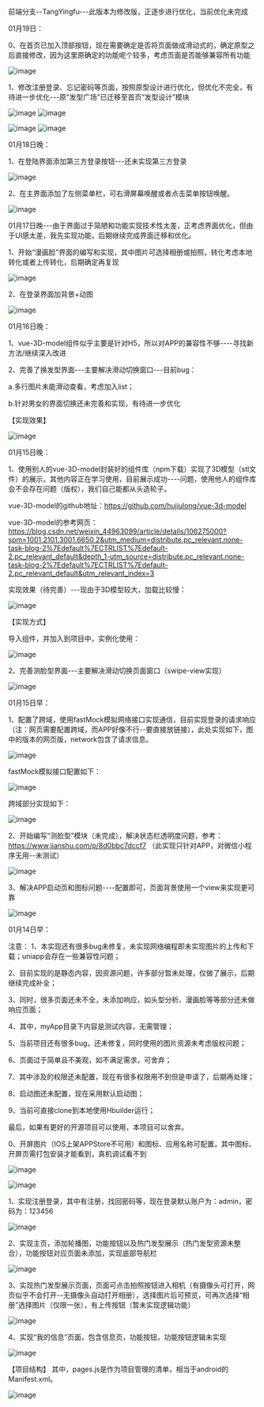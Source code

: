 前端分支--TangYingfu---此版本为修改版，正逐步进行优化，当前优化未完成

01月19日：

0、在首页已加入顶部按钮，现在需要确定是否将页面做成滑动式的，确定原型之后直接修改，因为这里原确定的功能呢个较多，考虑页面是否能够兼容所有功能

![image](https://user-images.githubusercontent.com/81294772/150154362-c2752da9-b5a9-4df1-8cbb-77bda363133d.png)



1、修改注册登录、忘记密码等页面，按照原型设计进行优化，但优化不完全，有待进一步优化---原“发型广场”已迁移至首页“发型设计”模块

![image](https://user-images.githubusercontent.com/81294772/150099016-695ee4ad-f99a-42ab-8f37-06777032e43e.png)
![image](https://user-images.githubusercontent.com/81294772/150099052-4adc2fc7-ae2d-4ba2-b548-6f65881320f4.png)


![image](https://user-images.githubusercontent.com/81294772/150099106-c5b1248d-51f4-4617-89ad-c618578ccb38.png)
![image](https://user-images.githubusercontent.com/81294772/150099197-764a7f27-8e24-4f1d-aefd-d5a173fef1ab.png)



01月18日晚：

1、在登陆界面添加第三方登录按钮---还未实现第三方登录

![image](https://user-images.githubusercontent.com/81294772/149988596-47cec450-70fb-4cb5-a41b-eda1b956e310.png)

2、在主界面添加了左侧菜单栏，可右滑屏幕唤醒或者点击菜单按钮唤醒。

![image](https://user-images.githubusercontent.com/81294772/149988856-407a12ee-3a5e-4820-9bcf-2c9079d1cdcd.png)



01月17日晚---由于界面过于简陋和功能实现技术性太差，正考虑界面优化，但由于UI感太差，我先实现功能，后期继续完成界面迁移和优化。

1、开始“漫画脸”界面的编写和实现，其中图片可选择相册或拍照，转化考虑本地转化或者上传转化，后期确定再复现

![image](https://user-images.githubusercontent.com/81294772/149811211-2108892b-0eb6-4f46-b33e-6bb99fb389d7.png)

2、在登录界面加背景+动图

![image](https://user-images.githubusercontent.com/81294772/149818964-c0e37695-73a2-485f-9a22-5aa9a61a1eed.png)




01月16日晚：

1、vue-3D-model组件似乎主要是针对H5，所以对APP的兼容性不够----寻找新方法/继续深入改进

2、完善了换发型界面---主要解决滑动切换窗口---目前bug：

a.多行图片未能滑动查看，考虑加入list；

b.针对男女的界面切换还未完善和实现，有待进一步优化

【实现效果】

![image](https://user-images.githubusercontent.com/81294772/149670620-22b86bff-5b33-4d26-80f3-86d146d8ec8b.png)



01月15日晚：

1、使用别人的vue-3D-model封装好的组件库（npm下载）实现了3D模型（stl文件）的展示，其他内容正在学习使用，目前展示成功----问题，使用他人的组件库会不会存在问题（版权），我们自己能都从头造轮子。

vue-3D-model的github地址：https://github.com/hujiulong/vue-3d-model

vue-3D-model的参考网页：https://blog.csdn.net/weixin_44963099/article/details/106275000?spm=1001.2101.3001.6650.2&utm_medium=distribute.pc_relevant.none-task-blog-2%7Edefault%7ECTRLIST%7Edefault-2.pc_relevant_default&depth_1-utm_source=distribute.pc_relevant.none-task-blog-2%7Edefault%7ECTRLIST%7Edefault-2.pc_relevant_default&utm_relevant_index=3

实现效果（待完善）---现由于3D模型较大，加载比较慢：

![image](https://user-images.githubusercontent.com/81294772/149628925-d635d6d3-008b-468a-8f5e-0e45cd58afde.png)

【实现方式】

导入组件，并加入到项目中，实例化使用：

![image](https://user-images.githubusercontent.com/81294772/149628967-109f1c23-95cb-4a92-b201-03d0ab8b5e8f.png)


2、完善测脸型界面---主要解决滑动切换页面窗口（swipe-view实现）

![image](https://user-images.githubusercontent.com/81294772/149626500-a18bbf51-2868-4816-83ec-3547180f701d.png)


01月15日早：

1、配置了跨域，使用fastMock模拟网络接口实现通信，目前实现登录的请求响应（注：网页需要配置跨域，而APP好像不行--要直接放链接），此处实现如下，图中的版本的网页版，network包含了请求信息。

![image](https://user-images.githubusercontent.com/81294772/149561356-a8fcdbbb-6c10-4502-8d6d-8b388cd3bc6f.png)

fastMock模拟接口配置如下：

![image](https://user-images.githubusercontent.com/81294772/149561449-8818bd1c-4e77-40bd-b10d-03958b379173.png)

跨域部分实现如下：

![image](https://user-images.githubusercontent.com/81294772/149561571-cbf51df5-0fcc-410c-9f2b-4da586a80edf.png)


2、开始编写“测脸型”模块（未完成），解决状态栏透明度问题，参考：https://www.jianshu.com/p/8d0bbc7dccf7 （此实现只针对APP，对微信小程序无用--未测试）

![image](https://user-images.githubusercontent.com/81294772/149561714-65b9c14b-1347-4204-9b2b-a28709538fee.png)

3、解决APP启动页和图标问题----配置即可，页面背景使用一个view来实现更可靠

![image](https://user-images.githubusercontent.com/81294772/149561928-105b75c2-c625-4fd8-bfad-860998f5c7a8.png)



01月14日早：

注意：
  1、本实现还有很多bug未修复，未实现网络编程即未实现图片的上传和下载；uniapp会存在一些兼容性问题；
  
  2、目前实现的是静态内容，因资源问题，许多部分暂未处理，仅做了展示，后期继续完成补全；
  
  3、同时，很多页面还未不全，未添加响应，如头型分析、漫画脸等等部分还未做响应页面；
  
  4、其中，myApp目录下内容是测试内容，无需管理；
  
  5、当前项目还有很多bug，还未修复，同时使用的图片资源未考虑版权问题；
  
  6、页面过于简单且不美观，如不满足需求，可舍弃；
  
  7、其中涉及的权限还未配置，现在有很多权限用不到但是申请了，后期再处理；
  
  8、启动图还未配置，现在采用默认启动图；
  
  9、当前可直接clone到本地使用Hbuilder运行；
  
  最后，如果有更好的开源项目可以使用，本项目可以舍弃。
  
  
0、开屏图片（IOS上架APPStore不可用）和图标、应用名称可配置，其中图标、开屏页需打包安装才能看到，真机调试看不到

![image](https://user-images.githubusercontent.com/81294772/149462244-d4286298-1f71-4727-9f30-56ed7d720402.png)

![image](https://user-images.githubusercontent.com/81294772/149462278-a04bccf7-fdd4-4013-98cc-420b31aa1863.png)


  
1、实现注册登录，其中有注册，找回密码等，现在登录默认账户为：admin，密码为：123456

![image](https://user-images.githubusercontent.com/81294772/149372040-93af2a8a-ca74-458c-b329-095bd791bdd6.png)

2、实现主页，添加轮播图，功能按钮以及热门发型展示（热门发型资源未整合），功能按钮对应页面未添加，实现底部导航栏

![image](https://user-images.githubusercontent.com/81294772/149372084-b97af6fc-610d-4bbb-95eb-496869f1fe32.png)

3、实现热门发型展示页面，页面可点击拍照按钮进入相机（有摄像头可打开，网页似乎不会打开--无摄像头自动打开相册），选择图片后可预览，可再次选择“相册”选择图片（仅限一张），有上传按钮（暂未实现逻辑功能）

![image](https://user-images.githubusercontent.com/81294772/149372146-131334cc-2a3d-4557-b937-f119d7d50210.png)

4、实现“我的信息”页面，包含信息页，功能按钮，功能按钮逻辑未实现

![image](https://user-images.githubusercontent.com/81294772/149372200-ee24036b-b3fb-4f37-8fb1-8e7e73e9228f.png)

【项目结构】
其中，pages.js是作为项目管理的清单，相当于android的Manifest.xml。

![image](https://user-images.githubusercontent.com/81294772/149372698-44ad6227-449b-4678-9ab4-b05a935d1243.png)
